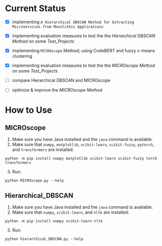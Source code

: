 # Current Status

- [x] implementing `A Hierarchical DBSCAN Method for Extracting Microservices from Monolithic Applications`

- [x] implementing evaluation measures to test the the _Hierarchical DBSCAN Method_ on some _Test_Projects_

- [x] implementing `MICROscope` Method; using CodeBERT and fuzzy c-means clustering

- [x] implementing evaluation measures to test the the _MICROscope Method_ on some _Test_Projects_

- [ ] compare Hierarchical DBSCAN and MICROscope

- [ ] optimize & improve the _MICROscope Method_


# How to Use

## MICROscope
1. Make sure you have Java installed and the `java` command is available.
2. Make sure that `numpy`, `matplotlib`, `scikit-learn`, `scikit-fuzzy`, `pytorch`, and `transformers` are installed:
```
python -m pip install numpy matplotlib scikit-learn scikit-fuzzy torch transformers
```
3. Run:
```
python MICROscope.py --help
```

## Hierarchical_DBSCAN
1. Make sure you have Java installed and the `java` command is available.
2. Make sure that `numpy`, `scikit-learn`, and `nltk` are installed:
```
python -m pip install numpy scikit-learn nltk
```
3. Run:
```
python hierarchical_DBSCAN.py --help
```
